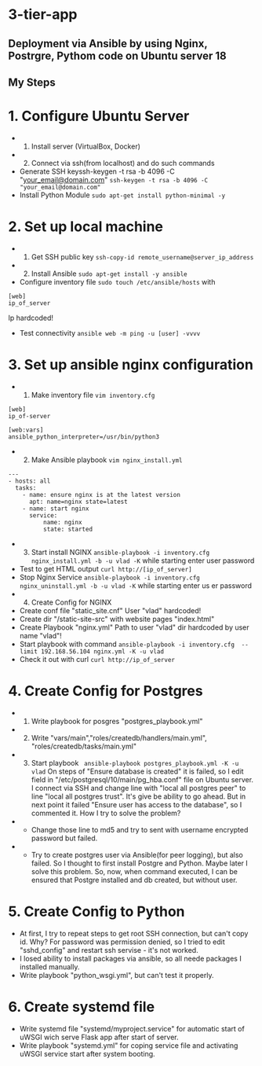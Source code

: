 # 3-tier-app
Deployment via Ansible by using Nginx, Postrgre, Pythom code on Ubuntu server 18
---
My Steps
---
# 1. Configure Ubuntu Server
* 1. Install server (VirtualBox, Docker)
* 2. Connect via ssh(from localhost) and do such commands
*  Generate SSH keyssh-keygen -t rsa -b 4096 -C "your_email@domain.com"
``` ssh-keygen -t rsa -b 4096 -C "your_email@domain.com" ```
* Install Python Module
``` sudo apt-get install python-minimal -y ```
# 2. Set up local machine
* 1. Get SSH public key
``` ssh-copy-id remote_username@server_ip_address ```
* 2. Install Ansible
``` sudo apt-get install -y ansible ```
* Configure inventory file 
``` sudo touch /etc/ansible/hosts ``` with 
```
[web]
ip_of_server 
```
Ip hardcoded!
* Test connectivity
``` ansible web -m ping -u [user] -vvvv ```
# 3. Set up ansible nginx configuration
* 1. Make inventory file
``` vim inventory.cfg ```
``` 
[web]
ip_of-server

[web:vars]
ansible_python_interpreter=/usr/bin/python3 
```
* 2. Make Ansible playbook
``` vim nginx_install.yml ```
```
---
- hosts: all
  tasks:
    - name: ensure nginx is at the latest version
      apt: name=nginx state=latest
    - name: start nginx
      service:
          name: nginx
          state: started
``` 
* 3. Start install NGINX
``` ansible-playbook -i inventory.cfg nginx_install.yml -b -u vlad -K ``` while starting enter user password
* Test to get HTML output
``` curl http://[ip_of_server] ```
* Stop Nginx Service
``` ansible-playbook -i inventory.cfg nginx_uninstall.yml -b -u vlad -K ``` while starting enter us
er password 
* 4. Create Config for NGINX
* Create conf file "static_site.cnf"
User "vlad" hardcoded!
* Create dir "/static-site-src" with website pages "index.html"
* Create Playbook "nginx.yml"
Path to user "vlad" dir hardcoded by user name "vlad"!
* Start playbook with command
``` ansible-playbook -i inventory.cfg  --limit 192.168.56.104 nginx.yml -K -u vlad  ```
* Check it out with curl
``` curl http://ip_of_server ```
# 4. Create Config for Postgres
* 1. Write playbook for posgres "postgres_playbook.yml"
* 2. Write "vars/main","roles/createdb/handlers/main.yml", "roles/createdb/tasks/main.yml"
* 3. Start playbook
```  ansible-playbook postgres_playbook.yml -K -u vlad ``` 
On steps of "Ensure database is created" it is failed, so I edit field in "/etc/postgresql/10/main/pg_hba.conf" file on Ubuntu server. I connect via SSH and change line with "local   all             postgres                                peer" to line "local   all             postgres                                trust". It's give be ability to go ahead. But in next point it failed "Ensure user has access to the database", so I commented it. How I try to solve the problem?
* *  Change those line to md5 and try to sent with username encrypted password but failed.
* * Try to create postgres user via Ansible(for peer logging), but also failed. So I thought to first install Postgre and Python. Maybe later I solve this problem.
So, now, when command executed, I can be ensured that Postgre installed and db created, but without user.  
# 5. Create Config to Python
* At first, I try to repeat steps to get root SSH connection, but can't copy id. Why? For password was permission denied, so I tried to edit "sshd_config" and restart ssh servise - it's not worked.
* I losed ability to install packages via ansible, so all neede packages I installed manually.
* Write playbook "python_wsgi.yml", but can't test it properly.
# 6. Create systemd file
* Write systemd file "systemd/myproject.service" for automatic start of uWSGI wich serve Flask app after start of server.
* Write playbook "systemd.yml" for coping service file and activating uWSGI service start after system booting.  
